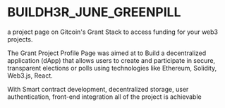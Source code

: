 # BUILDH3R_JUNE_GREENPILL
a project page on Gitcoin's Grant Stack to access funding for your web3 projects.

The Grant Project Profile Page was aimed at to Build a decentralized application (dApp) that allows users to create and participate in secure, transparent elections or polls using technologies like Ethereum, Solidity, Web3.js, React.

With Smart contract development, decentralized storage, user authentication, front-end integration all of the project is achievable
